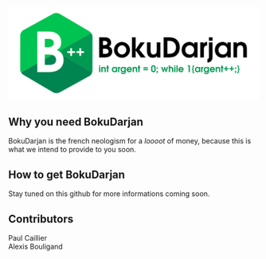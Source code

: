 <img src="Logo/LogoB.png">

## Why you need BokuDarjan
BokuDarjan is the french neologism for a *loooot* of money, because this is what we intend to provide to you soon.

## How to get BokuDarjan
Stay tuned on this github for more informations coming soon.


## Contributors
Paul Caillier  
Alexis Bouligand
